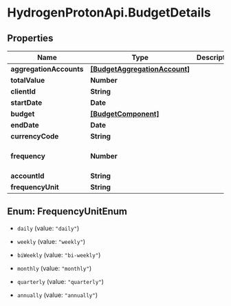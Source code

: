 # HydrogenProtonApi.BudgetDetails

## Properties
Name | Type | Description | Notes
------------ | ------------- | ------------- | -------------
**aggregationAccounts** | [**[BudgetAggregationAccount]**](BudgetAggregationAccount.md) |  | [optional] 
**totalValue** | **Number** |  | [optional] 
**clientId** | **String** |  | [optional] 
**startDate** | **Date** |  | [optional] 
**budget** | [**[BudgetComponent]**](BudgetComponent.md) |  | [optional] 
**endDate** | **Date** |  | [optional] 
**currencyCode** | **String** |  | [optional] 
**frequency** | **Number** |  | [optional] [default to 1]
**accountId** | **String** |  | [optional] 
**frequencyUnit** | **String** |  | 


<a name="FrequencyUnitEnum"></a>
## Enum: FrequencyUnitEnum


* `daily` (value: `"daily"`)

* `weekly` (value: `"weekly"`)

* `biWeekly` (value: `"bi-weekly"`)

* `monthly` (value: `"monthly"`)

* `quarterly` (value: `"quarterly"`)

* `annually` (value: `"annually"`)




